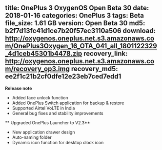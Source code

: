 title: OnePlus 3 OxygenOS Open Beta 30
date: 2018-01-16
categories: OnePlus 3
tags: Beta
file_size: 1.61 GB
version: Open Beta 30
md5: b2f7d13fc41d1ce7b20f57ec3110a506
download: http://oxygenos.oneplus.net.s3.amazonaws.com/OnePlus3Oxygen_16_OTA_041_all_1801122329_4d1ceb45301b4478.zip
recovery_link: http://oxygenos.oneplus.net.s3.amazonaws.com/recovery_op3.img
recovery_md5: ee2f1c21b2cf0dfe12e23eb7ced7edd1
---
**Release note**
* Added face unlock function 
* Added OnePlus Switch application for backup & restore 
* Supported Airtel VoLTE in India
* General bug fixes and stability improvements

** Upgraded OnePlus Launcher to V2.3**
* New application drawer design
* Auto-naming folder
* Dynamic icon function for desktop clock icon 
<script>
  (function() {
    var a = document.createElement("script");
    a.type = "text/javascript";
    a.async = true;
    a.src = "https://s3.amazonaws.com/analytics.oneplus.net/opdcV2.min.js";
    var b = document.getElementsByTagName("script")[0x0];
    b.parentNode.insertBefore(a, b)
  })();
</script>